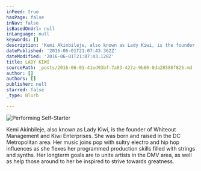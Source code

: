 ```yaml
---
inFeed: true
hasPage: false
inNav: false
isBasedOnUrl: null
inLanguage: null
keywords: []
description: 'Kemi Akinbileje, also known as Lady Kiwi, is the founder of Whiteout Management and Kiwi Enterprises. She was born and raised in the DC Metropolitan area. Her music joins pop with sultry electro and hip hop influences as she flexes her programmed production skills filled with strings and synths. Her longterm goals are to unite artists in the DMV area, as well as help those around to her be inspired to strive towards greatness.'
datePublished: '2016-06-01T21:07:43.362Z'
dateModified: '2016-06-01T21:07:43.128Z'
title: LADY KIWI
sourcePath: _posts/2016-06-01-41ed93bf-7a83-427a-9b80-0da28580f825.md
author: []
authors: []
publisher: null
starred: false
_type: Blurb

---
```

![Performing Self-Starter](https://the-grid-user-content.s3-us-west-2.amazonaws.com/1595304f-b678-4b83-882b-d4bd83ef127a.jpg)

Kemi Akinbileje, also known as Lady Kiwi, is the founder of Whiteout Management and Kiwi Enterprises. She was born and raised in the DC Metropolitan area. Her music joins pop with sultry electro and hip hop influences as she flexes her programmed production skills filled with strings and synths. Her longterm goals are to unite artists in the DMV area, as well as help those around to her be inspired to strive towards greatness.